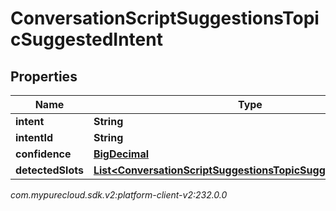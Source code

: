 # ConversationScriptSuggestionsTopicSuggestedIntent


## Properties

| Name | Type | Description | Notes |
| ------------ | ------------- | ------------- | ------------- |
| **intent** | **String** |  |  [optional] |
| **intentId** | **String** |  |  [optional] |
| **confidence** | [**BigDecimal**](BigDecimal) |  |  [optional] |
| **detectedSlots** | [**List&lt;ConversationScriptSuggestionsTopicSuggestedIntentSlot&gt;**](ConversationScriptSuggestionsTopicSuggestedIntentSlot) |  |  [optional] |




_com.mypurecloud.sdk.v2:platform-client-v2:232.0.0_
